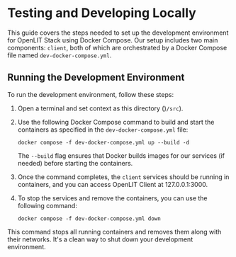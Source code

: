 # Testing and Developing Locally

This guide covers the steps needed to set up the development environment for OpenLIT Stack using Docker Compose. Our setup includes two main components: `client`, both of which are orchestrated by a Docker Compose file named `dev-docker-compose.yml`.

## Running the Development Environment

To run the development environment, follow these steps:

1. Open a terminal and set context as this directory ()`/src`).

3. Use the following Docker Compose command to build and start the containers as specified in the `dev-docker-compose.yml` file:

    ```
    docker compose -f dev-docker-compose.yml up --build -d
    ```

    The `--build` flag ensures that Docker builds images for our services (if needed) before starting the containers.

4. Once the command completes, the `client` services should be running in containers, and you can access OpenLIT Client at 127.0.0.1:3000.

5. To stop the services and remove the containers, you can use the following command:

    ```
    docker compose -f dev-docker-compose.yml down
    ```

This command stops all running containers and removes them along with their networks. It's a clean way to shut down your development environment.